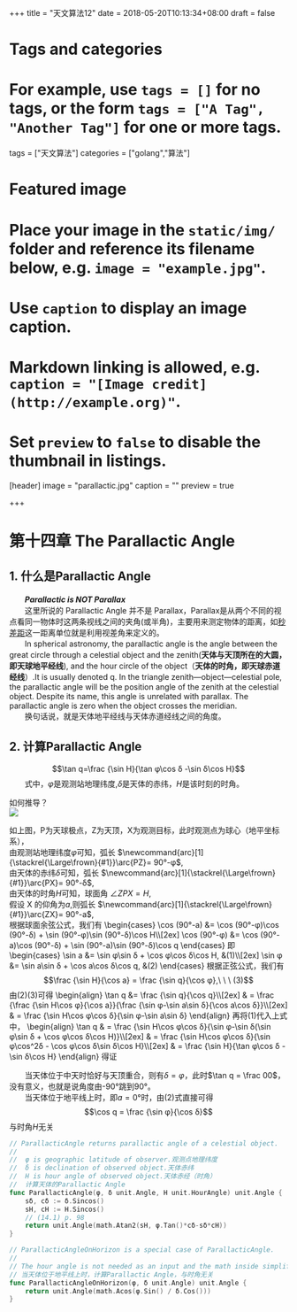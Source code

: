 +++
title = "天文算法12"
date = 2018-05-20T10:13:34+08:00
draft = false

# Tags and categories
# For example, use `tags = []` for no tags, or the form `tags = ["A Tag", "Another Tag"]` for one or more tags.
tags = ["天文算法"]
categories = ["golang","算法"]

# Featured image
# Place your image in the `static/img/` folder and reference its filename below, e.g. `image = "example.jpg"`.
# Use `caption` to display an image caption.
#   Markdown linking is allowed, e.g. `caption = "[Image credit](http://example.org)"`.
# Set `preview` to `false` to disable the thumbnail in listings.
[header]
image = "parallactic.jpg"
caption = ""
preview = true

+++
# 第十四章 The Parallactic Angle

<!--more-->

## 1. 什么是Parallactic Angle

　　***Parallactic is NOT Parallax***  
　　这里所说的 Parallactic Angle 并不是 Parallax，Parallax是从两个不同的视点看同一物体时这两条视线之间的夹角(或半角)，主要用来测定物体的距离，如[秒差距](https://zh.wikipedia.org/wiki/%E7%A7%92%E5%B7%AE%E8%B7%9D)这一距离单位就是利用视差角来定义的。  
　　In spherical astronomy, the parallactic angle is the angle between the great circle through a celestial object and the zenith(**天体与天顶所在的大圆，即天球地平经线**), and the hour circle of the object（**天体的时角，即天球赤道经线**）.It is usually denoted q. In the triangle zenith—object—celestial pole, the parallactic angle will be the position angle of the zenith at the celestial object. Despite its name, this angle is unrelated with parallax. The parallactic angle is zero when the object crosses the meridian.  
　　换句话说，就是天体地平经线与天体赤道经线之间的角度。

## 2. 计算Parallactic Angle

$$\tan q=\frac {\sin H}{\tan φ\cos δ -\sin δ\cos H}$$
　　式中，$φ$是观测站地理纬度,$δ$是天体的赤纬，$H$是该时刻的时角。  

如何推导？  
![](/img/triangle.jpg)

如上图，P为天球极点，Z为天顶，X为观测目标，此时观测点为球心（地平坐标系），  
由观测站地理纬度$φ$可知，弧长
$\newcommand{arc}[1]{\stackrel{\Large\frown}{#1}}\arc{PZ}= 90°-φ$,  
由天体的赤纬$δ$可知，弧长
$\newcommand{arc}[1]{\stackrel{\Large\frown}{#1}}\arc{PX}= 90°-δ$,  
由天体的时角$H$可知，球面角
$\angle ZPX = H$,  
假设 X 的仰角为$a$,则弧长
$\newcommand{arc}[1]{\stackrel{\Large\frown}{#1}}\arc{ZX}= 90°-a$,  
根据球面余弦公式，我们有
\begin{cases}
\cos (90°-a) &= \cos (90°-φ)\cos (90°-δ) + \sin (90°-φ)\sin (90°-δ)\cos H\\\\\[2ex]
\cos (90°-φ) &= \cos (90°-a)\cos (90°-δ) + \sin (90°-a)\sin (90°-δ)\cos q
\end{cases}
即
\begin{cases}
\sin a &= \sin φ\sin δ + \cos φ\cos δ\cos H, &(1)\\\\\[2ex]
\sin φ &= \sin a\sin δ + \cos a\cos δ\cos q, &(2)
\end{cases}
根据正弦公式，我们有$$\frac {\sin H}{\cos a} = \frac {\sin q}{\cos φ},\ \ \ (3)$$
由(2)(3)可得
\begin{align}
\tan q &= \frac {\sin q}{\cos q}\\\\\[2ex]
& = \frac {\frac {\sin H\cos φ}{\cos a}}{\frac {\sin φ-\sin a\sin δ}{\cos a\cos δ}}\\\\\[2ex]
& = \frac {\sin H\cos φ\cos δ}{\sin φ-\sin a\sin δ}
\end{align}
再将(1)代入上式中，
\begin{align}
\tan q & = \frac {\sin H\cos φ\cos δ}{\sin φ-\sin δ(\sin φ\sin δ + \cos φ\cos δ\cos H)}\\\\\[2ex]
& = \frac {\sin H\cos φ\cos δ}{\sin φ\cos^2δ - \cos φ\cos δ\sin δ\cos H}\\\\\[2ex]
& = \frac {\sin H}{\tan φ\cos δ - \sin δ\cos H}
\end{align}
得证  

　　当天体位于中天时恰好与天顶重合，则有$δ=φ$，此时$\tan q = \frac 00$，没有意义，也就是说角度由-90°跳到90°。  
　　当天体位于地平线上时，即$a=0°$时，由(2)式直接可得$$\cos q = \frac {\sin φ}{\cos δ}$$
与时角$H$无关

```go
// ParallacticAngle returns parallactic angle of a celestial object.
//
//	φ is geographic latitude of observer.观测点地理纬度
//	δ is declination of observed object.天体赤纬
//	H is hour angle of observed object.天体赤经（时角）
//  计算天体的Parallactic Angle
func ParallacticAngle(φ, δ unit.Angle, H unit.HourAngle) unit.Angle {
	sδ, cδ := δ.Sincos()
	sH, cH := H.Sincos()
	// (14.1) p. 98
	return unit.Angle(math.Atan2(sH, φ.Tan()*cδ-sδ*cH))
}

// ParallacticAngleOnHorizon is a special case of ParallacticAngle.
//
// The hour angle is not needed as an input and the math inside simplifies.
// 当天体位于地平线上时，计算Parallactic Angle，与时角无关
func ParallacticAngleOnHorizon(φ, δ unit.Angle) unit.Angle {
	return unit.Angle(math.Acos(φ.Sin() / δ.Cos()))
}
```